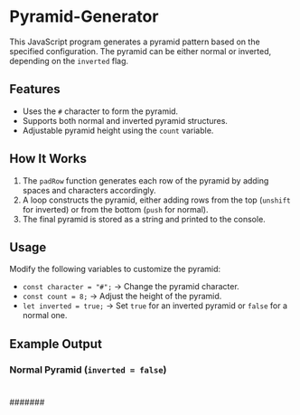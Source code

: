 # Pyramid-Generator
 
This JavaScript program generates a pyramid pattern based on the specified configuration. The pyramid can be either normal or inverted, depending on the `inverted` flag.

## Features
- Uses the `#` character to form the pyramid.
- Supports both normal and inverted pyramid structures.
- Adjustable pyramid height using the `count` variable.

## How It Works
1. The `padRow` function generates each row of the pyramid by adding spaces and characters accordingly.
2. A loop constructs the pyramid, either adding rows from the top (`unshift` for inverted) or from the bottom (`push` for normal).
3. The final pyramid is stored as a string and printed to the console.

## Usage
Modify the following variables to customize the pyramid:
- `const character = "#";` → Change the pyramid character.
- `const count = 8;` → Adjust the height of the pyramid.
- `let inverted = true;` → Set `true` for an inverted pyramid or `false` for a normal one.

## Example Output
### Normal Pyramid (`inverted = false`)
    
   #       
  ###      
 #####     
#######

   
